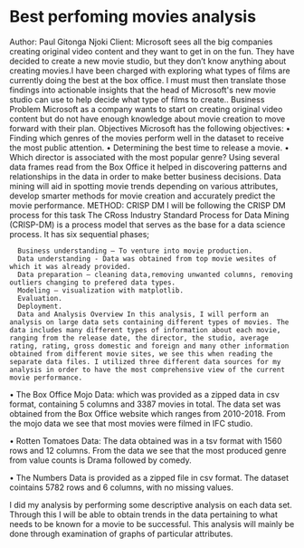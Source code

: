 # Best perfoming movies analysis

Author: Paul Gitonga Njoki
Client: Microsoft sees all the big companies creating original video content and they want to get in on the fun. They have decided to create a new movie studio, but they don’t know anything about creating movies.I have been charged with exploring what types of films are currently doing the best at the box office. I must must then translate those findings into actionable insights that the head of Microsoft's new movie studio can use to help decide what type of films to create.. Business Problem Microsoft as a company wants to start on creating original video content but do not have enough knowledge about movie creation to move forward with their plan. Objectives Microsoft has the following objectives: • Finding which genres of the movies perform well in the dataset to receive the most public attention. • Determining the best time to release a movie. • Which director is associated with the most popular genre? Using several data frames read from the Box Office it helped in discovering patterns and relationships in the data in order to make better business decisions. Data mining will aid in spotting movie trends depending on various attributes, develop smarter methods for movie creation and accurately predict the movie performance. METHOD: CRISP DM I will be following the CRISP DM process for this task The CRoss Industry Standard Process for Data Mining (CRISP-DM) is a process model that serves as the base for a data science process. It has six sequential phases;

      Business understanding – To venture into movie production.
      Data understanding - Data was obtained from top movie wesites of which it was already provided.
      Data preparation – cleaning data,removing unwanted columns, removing outliers changing to prefered data types.
      Modeling – visualization with matplotlib.
      Evaluation.
      Deployment.
      Data and Analysis Overview In this analysis, I will perform an analysis on large data sets containing different types of movies. The data includes many different types of information about each movie, ranging from the release date, the director, the studio, average rating, rating, gross domestic and foreign and many other information obtained from different movie sites, we see this when reading the separate data files. I utilized three different data sources for my analysis in order to have the most comprehensive view of the current movie performance.

 • The Box Office Mojo Data: which was provided as a zipped data in csv format, containing 5 columns and 3387 movies in total. The data set was obtained from the Box Office website which ranges from 2010-2018. From the mojo data we see that most movies were filmed in IFC studio.

 • Rotten Tomatoes Data: The data obtained was in a tsv format with 1560 rows and 12 columns. From the data we see that the most produced genre from value counts is Drama followed by comedy.

• The Numbers Data is provided as a zipped file in csv format. The dataset cointains 5782 rows and 6 columns, with no missing values.

 I did my analysis by performing some descriptive analysis on each data set. Through this I will be able to obtain trends in the data pertaining to what needs to be known for a movie to be successful. This analysis will mainly be done through examination of graphs of particular attributes.
